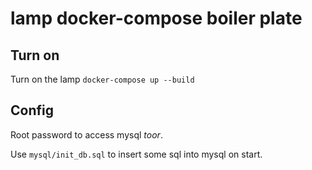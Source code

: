 # lamp docker-compose boiler plate

## Turn on

Turn on the lamp `docker-compose up --build`

## Config

Root password to access mysql _toor_.

Use `mysql/init_db.sql` to insert some sql into mysql on start.
